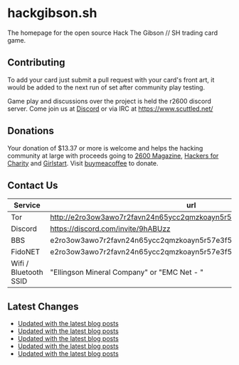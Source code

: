 # hackgibson.sh
The homepage for the open source Hack The Gibson // SH trading card game.


## Contributing

To add your card just submit a pull request with your card's front art, it would be added to the next run of set after community play testing.

Game play and discussions over the project is held the r2600 discord server. Come join us at [Discord](https://discord.com/invite/9hABUzz) or via IRC at https://www.scuttled.net/


## Donations

Your donation of $13.37 or more is welcome and helps the hacking community at large with proceeds going to [2600 Magazine](https://2600.com/), [Hackers for Charity](https://hackersforcharity.org) and [Girlstart](https://girlstart.org).  Visit [buymeacoffee](https://www.buymeacoffee.com/hackgibson.sh) to donate.


## Contact Us

Service | url
-|-
Tor | http://e2ro3ow3awo7r2favn24n65ycc2qmzkoayn5r57e3f56nvjwdcgg32ad.onion
Discord | https://discord.com/invite/9hABUzz
BBS | e2ro3ow3awo7r2favn24n65ycc2qmzkoayn5r57e3f56nvjwdcgg32ad.onion:23
FidoNET | e2ro3ow3awo7r2favn24n65ycc2qmzkoayn5r57e3f56nvjwdcgg32ad.onion:24554
Wifi / Bluetooth SSID | "Ellingson Mineral Company" or "EMC Net - <fidonet address>"

## Latest Changes
<!-- BLOG-POST-LIST:START -->
- [Updated with the latest blog posts](https://github.com/DFW2600/hackgibson.sh/commit/44994791e6583bf94fa1fba72102affed9e1e44f)
- [Updated with the latest blog posts](https://github.com/DFW2600/hackgibson.sh/commit/8f06af6a360e0a8a6555a71ee7cae4e611acb03a)
- [Updated with the latest blog posts](https://github.com/DFW2600/hackgibson.sh/commit/b5c03268ea024da5748ca8a5e3937398065b91bd)
- [Updated with the latest blog posts](https://github.com/DFW2600/hackgibson.sh/commit/db4ad5be47a3bb16fa88afff058e866fe1b4211e)
- [Updated with the latest blog posts](https://github.com/DFW2600/hackgibson.sh/commit/edda436f9687cbc4122cc8a7605831239d9f1acf)
<!-- BLOG-POST-LIST:END -->
